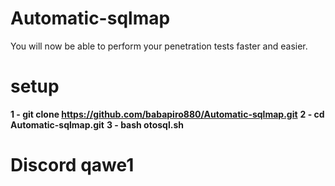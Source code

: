 # Automatic-sqlmap

You will now be able to perform your penetration tests faster and easier.

# setup

**1 - git clone https://github.com/babapiro880/Automatic-sqlmap.git**
**2 - cd Automatic-sqlmap.git**
**3 - bash otosql.sh**



# Discord qawe1
